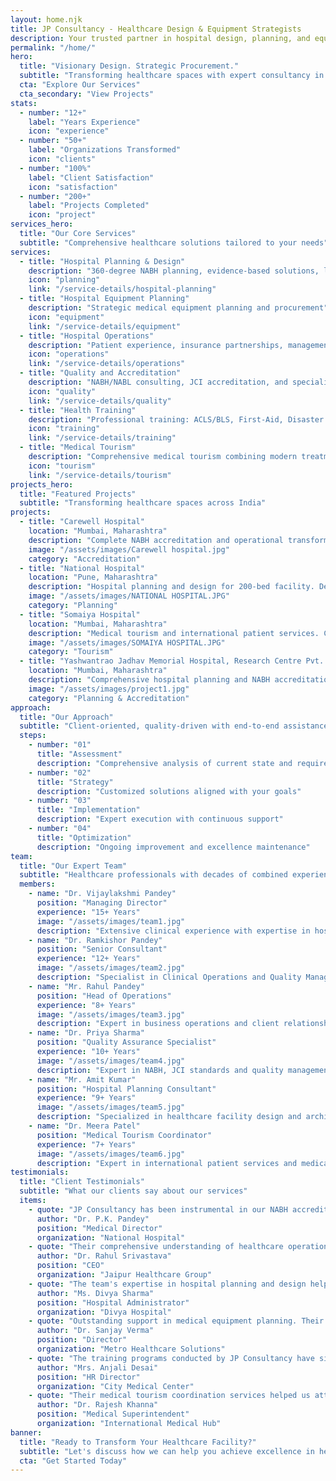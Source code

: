 ```yaml
---
layout: home.njk
title: JP Consultancy - Healthcare Design & Equipment Strategists
description: Your trusted partner in hospital design, planning, and equipment management for unparalleled operational efficiency. 
permalink: "/home/"
hero:
  title: "Visionary Design. Strategic Procurement."
  subtitle: "Transforming healthcare spaces with expert consultancy in facility design and medical equipment lifecycle management."
  cta: "Explore Our Services"
  cta_secondary: "View Projects"
stats:
  - number: "12+"
    label: "Years Experience"
    icon: "experience"
  - number: "50+"
    label: "Organizations Transformed"
    icon: "clients"
  - number: "100%"
    label: "Client Satisfaction"
    icon: "satisfaction"
  - number: "200+"
    label: "Projects Completed"
    icon: "project"
services_hero:
  title: "Our Core Services"
  subtitle: "Comprehensive healthcare solutions tailored to your needs"
services:
  - title: "Hospital Planning & Design"
    description: "360-degree NABH planning, evidence-based solutions, licensing, and regulatory compliance. Architectural design, facility planning, and commissioning support for healthcare facilities."
    icon: "planning"
    link: "/service-details/hospital-planning"
  - title: "Hospital Equipment Planning"
    description: "Strategic medical equipment planning and procurement"
    icon: "equipment"
    link: "/service-details/equipment"
  - title: "Hospital Operations"
    description: "Patient experience, insurance partnerships, management consulting, and operational efficiency"
    icon: "operations"
    link: "/service-details/operations"
  - title: "Quality and Accreditation"
    description: "NABH/NABL consulting, JCI accreditation, and specialized services for all healthcare facilities."
    icon: "quality"
    link: "/service-details/quality"
  - title: "Health Training"
    description: "Professional training: ACLS/BLS, First-Aid, Disaster Management, Communication Skills"
    icon: "training"
    link: "/service-details/training"
  - title: "Medical Tourism"
    description: "Comprehensive medical tourism combining modern treatments with traditional Ayurveda and alternative medicine therapies"
    icon: "tourism"
    link: "/service-details/tourism"
projects_hero:
  title: "Featured Projects"
  subtitle: "Transforming healthcare spaces across India"
projects:
  - title: "Carewell Hospital"
    location: "Mumbai, Maharashtra"
    description: "Complete NABH accreditation and operational transformation. Guided the hospital through the entire NABH process, including gap analysis, process optimization, staff training, and documentation. Achieved accreditation within the targeted timeframe."
    image: "/assets/images/Carewell hospital.jpg"
    category: "Accreditation"
  - title: "National Hospital"
    location: "Pune, Maharashtra"
    description: "Hospital planning and design for 200-bed facility. Developed a comprehensive equipment plan, managed vendor negotiations, and ensured seamless integration of medical technologies."
    image: "/assets/images/NATIONAL HOSPITAL.JPG"
    category: "Planning"
  - title: "Somaiya Hospital"
    location: "Mumbai, Maharashtra"
    description: "Medical tourism and international patient services. Coordinated medical tourism services for international patients, including treatment planning, travel logistics, and post-care support."
    image: "/assets/images/SOMAIYA HOSPITAL.JPG"
    category: "Tourism"
  - title: "Yashwantrao Jadhav Memorial Hospital, Research Centre Pvt. Ltd."
    location: "Mumbai, Maharashtra"
    description: "Comprehensive hospital planning and NABH accreditation support. Provided strategic consulting for planning, compliance, and operational excellence."
    image: "/assets/images/project1.jpg"
    category: "Planning & Accreditation"
approach:
  title: "Our Approach"
  subtitle: "Client-oriented, quality-driven with end-to-end assistance"
  steps:
    - number: "01"
      title: "Assessment"
      description: "Comprehensive analysis of current state and requirements"
    - number: "02"
      title: "Strategy"
      description: "Customized solutions aligned with your goals"
    - number: "03"
      title: "Implementation"
      description: "Expert execution with continuous support"
    - number: "04"
      title: "Optimization"
      description: "Ongoing improvement and excellence maintenance"
team:
  title: "Our Expert Team"
  subtitle: "Healthcare professionals with decades of combined experience"
  members:
    - name: "Dr. Vijaylakshmi Pandey"
      position: "Managing Director"
      experience: "15+ Years"
      image: "/assets/images/team1.jpg"
      description: "Extensive clinical experience with expertise in hospital management and accreditation systems"
    - name: "Dr. Ramkishor Pandey"
      position: "Senior Consultant"
      experience: "12+ Years"
      image: "/assets/images/team2.jpg"
      description: "Specialist in Clinical Operations and Quality Management Systems"
    - name: "Mr. Rahul Pandey"
      position: "Head of Operations"
      experience: "8+ Years"
      image: "/assets/images/team3.jpg"
      description: "Expert in business operations and client relationship management"
    - name: "Dr. Priya Sharma"
      position: "Quality Assurance Specialist"
      experience: "10+ Years"
      image: "/assets/images/team4.jpg"
      description: "Expert in NABH, JCI standards and quality management implementation"
    - name: "Mr. Amit Kumar"
      position: "Hospital Planning Consultant"
      experience: "9+ Years"
      image: "/assets/images/team5.jpg"
      description: "Specialized in healthcare facility design and architectural planning"
    - name: "Dr. Meera Patel"
      position: "Medical Tourism Coordinator"
      experience: "7+ Years"
      image: "/assets/images/team6.jpg"
      description: "Expert in international patient services and medical tourism strategies"
testimonials:
  title: "Client Testimonials"
  subtitle: "What our clients say about our services"
  items:
    - quote: "JP Consultancy has been instrumental in our NABH accreditation journey. Their systematic approach and expert guidance made the process seamless."
      author: "Dr. P.K. Pandey"
      position: "Medical Director"
      organization: "National Hospital"
    - quote: "Their comprehensive understanding of healthcare operations and quality standards transformed our facility completely."
      author: "Dr. Rahul Srivastava"
      position: "CEO"
      organization: "Jaipur Healthcare Group"
    - quote: "The team's expertise in hospital planning and design helped us create an efficient, patient-centric facility."
      author: "Ms. Divya Sharma"
      position: "Hospital Administrator"
      organization: "Divya Hospital"
    - quote: "Outstanding support in medical equipment planning. Their strategic approach saved us significant costs while ensuring quality."
      author: "Dr. Sanjay Verma"
      position: "Director"
      organization: "Metro Healthcare Solutions"
    - quote: "The training programs conducted by JP Consultancy have significantly improved our staff's skills and patient care standards."
      author: "Mrs. Anjali Desai"
      position: "HR Director"
      organization: "City Medical Center"
    - quote: "Their medical tourism coordination services helped us attract international patients and increase our revenue by 40%."
      author: "Dr. Rajesh Khanna"
      position: "Medical Superintendent"
      organization: "International Medical Hub"
banner:
  title: "Ready to Transform Your Healthcare Facility?"
  subtitle: "Let's discuss how we can help you achieve excellence in healthcare delivery"
  cta: "Get Started Today"
---
```


<!-- Additional homepage content can go here --> 